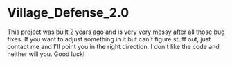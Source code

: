 # Village_Defense_2.0

This project was built 2 years ago and is very very messy after all those bug fixes. If you want to adjust something in it but can't figure stuff out, just contact me and I'll point you in the right direction.
I don't like the code and neither will you. Good luck!
